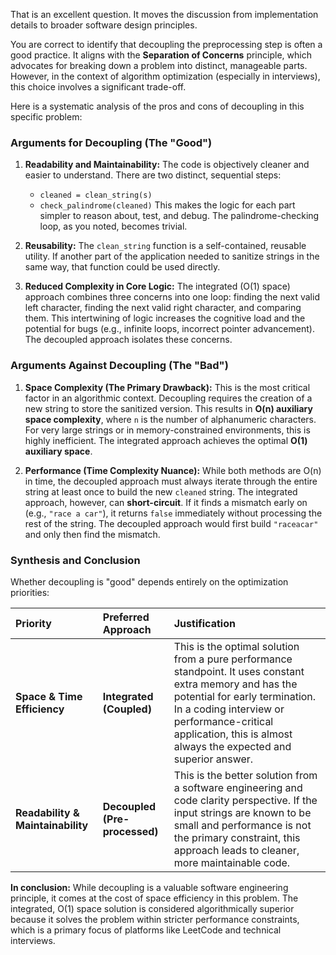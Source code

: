 That is an excellent question. It moves the discussion from implementation details to broader software design principles.

You are correct to identify that decoupling the preprocessing step is often a good practice. It aligns with the **Separation of Concerns** principle, which advocates for breaking down a problem into distinct, manageable parts. However, in the context of algorithm optimization (especially in interviews), this choice involves a significant trade-off.

Here is a systematic analysis of the pros and cons of decoupling in this specific problem:

### **Arguments for Decoupling (The "Good")**

1. **Readability and Maintainability:** The code is objectively cleaner and easier to understand. There are two distinct, sequential steps:

   - `cleaned = clean_string(s)`
   - `check_palindrome(cleaned)`
     This makes the logic for each part simpler to reason about, test, and debug. The palindrome-checking loop, as you noted, becomes trivial.

1. **Reusability:** The `clean_string` function is a self-contained, reusable utility. If another part of the application needed to sanitize strings in the same way, that function could be used directly.

1. **Reduced Complexity in Core Logic:** The integrated (O(1) space) approach combines three concerns into one loop: finding the next valid left character, finding the next valid right character, and comparing them. This intertwining of logic increases the cognitive load and the potential for bugs (e.g., infinite loops, incorrect pointer advancement). The decoupled approach isolates these concerns.

### **Arguments Against Decoupling (The "Bad")**

1. **Space Complexity (The Primary Drawback):** This is the most critical factor in an algorithmic context. Decoupling requires the creation of a new string to store the sanitized version. This results in **O(n) auxiliary space complexity**, where `n` is the number of alphanumeric characters. For very large strings or in memory-constrained environments, this is highly inefficient. The integrated approach achieves the optimal **O(1) auxiliary space**.

1. **Performance (Time Complexity Nuance):** While both methods are O(n) in time, the decoupled approach must always iterate through the entire string at least once to build the new `cleaned` string. The integrated approach, however, can **short-circuit**. If it finds a mismatch early on (e.g., `"race a car"`), it returns `false` immediately without processing the rest of the string. The decoupled approach would first build `"raceacar"` and only then find the mismatch.

### **Synthesis and Conclusion**

Whether decoupling is "good" depends entirely on the optimization priorities:

| Priority | Preferred Approach | Justification |
| :--- | :--- | :--- |
| **Space & Time Efficiency** | **Integrated (Coupled)** | This is the optimal solution from a pure performance standpoint. It uses constant extra memory and has the potential for early termination. In a coding interview or performance-critical application, this is almost always the expected and superior answer. |
| **Readability & Maintainability** | **Decoupled (Pre-processed)** | This is the better solution from a software engineering and code clarity perspective. If the input strings are known to be small and performance is not the primary constraint, this approach leads to cleaner, more maintainable code. |

**In conclusion:** While decoupling is a valuable software engineering principle, it comes at the cost of space efficiency in this problem. The integrated, O(1) space solution is considered algorithmically superior because it solves the problem within stricter performance constraints, which is a primary focus of platforms like LeetCode and technical interviews.
